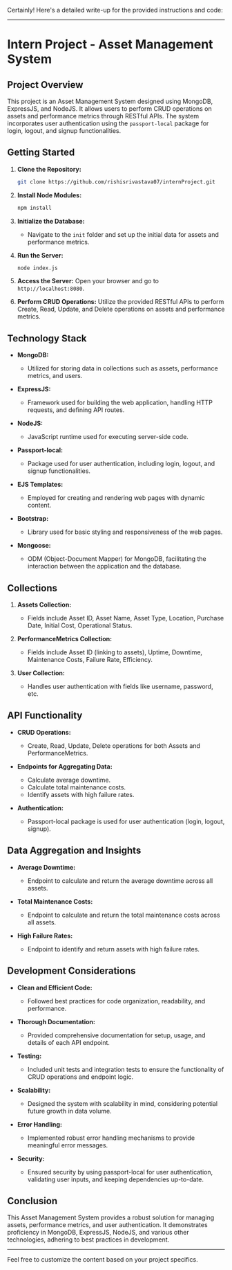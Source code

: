 Certainly! Here's a detailed write-up for the provided instructions and code:

---

# Intern Project - Asset Management System

## Project Overview

This project is an Asset Management System designed using MongoDB, ExpressJS, and NodeJS. It allows users to perform CRUD operations on assets and performance metrics through RESTful APIs. The system incorporates user authentication using the `passport-local` package for login, logout, and signup functionalities.

## Getting Started

1. **Clone the Repository:**
   ```bash
   git clone https://github.com/rishisrivastava07/internProject.git
   ```

2. **Install Node Modules:**
   ```bash
   npm install
   ```

3. **Initialize the Database:**
   - Navigate to the `init` folder and set up the initial data for assets and performance metrics.

4. **Run the Server:**
   ```bash
   node index.js
   ```

5. **Access the Server:**
   Open your browser and go to `http://localhost:8080`.

6. **Perform CRUD Operations:**
   Utilize the provided RESTful APIs to perform Create, Read, Update, and Delete operations on assets and performance metrics.

## Technology Stack

- **MongoDB:**
  - Utilized for storing data in collections such as assets, performance metrics, and users.

- **ExpressJS:**
  - Framework used for building the web application, handling HTTP requests, and defining API routes.

- **NodeJS:**
  - JavaScript runtime used for executing server-side code.

- **Passport-local:**
  - Package used for user authentication, including login, logout, and signup functionalities.

- **EJS Templates:**
  - Employed for creating and rendering web pages with dynamic content.

- **Bootstrap:**
  - Library used for basic styling and responsiveness of the web pages.

- **Mongoose:**
  - ODM (Object-Document Mapper) for MongoDB, facilitating the interaction between the application and the database.

## Collections

1. **Assets Collection:**
   - Fields include Asset ID, Asset Name, Asset Type, Location, Purchase Date, Initial Cost, Operational Status.

2. **PerformanceMetrics Collection:**
   - Fields include Asset ID (linking to assets), Uptime, Downtime, Maintenance Costs, Failure Rate, Efficiency.

3. **User Collection:**
   - Handles user authentication with fields like username, password, etc.

## API Functionality

- **CRUD Operations:**
  - Create, Read, Update, Delete operations for both Assets and PerformanceMetrics.

- **Endpoints for Aggregating Data:**
  - Calculate average downtime.
  - Calculate total maintenance costs.
  - Identify assets with high failure rates.

- **Authentication:**
  - Passport-local package is used for user authentication (login, logout, signup).

## Data Aggregation and Insights

- **Average Downtime:**
  - Endpoint to calculate and return the average downtime across all assets.

- **Total Maintenance Costs:**
  - Endpoint to calculate and return the total maintenance costs across all assets.

- **High Failure Rates:**
  - Endpoint to identify and return assets with high failure rates.

## Development Considerations

- **Clean and Efficient Code:**
  - Followed best practices for code organization, readability, and performance.

- **Thorough Documentation:**
  - Provided comprehensive documentation for setup, usage, and details of each API endpoint.

- **Testing:**
  - Included unit tests and integration tests to ensure the functionality of CRUD operations and endpoint logic.

- **Scalability:**
  - Designed the system with scalability in mind, considering potential future growth in data volume.

- **Error Handling:**
  - Implemented robust error handling mechanisms to provide meaningful error messages.

- **Security:**
  - Ensured security by using passport-local for user authentication, validating user inputs, and keeping dependencies up-to-date.

## Conclusion

This Asset Management System provides a robust solution for managing assets, performance metrics, and user authentication. It demonstrates proficiency in MongoDB, ExpressJS, NodeJS, and various other technologies, adhering to best practices in development.

---

Feel free to customize the content based on your project specifics.